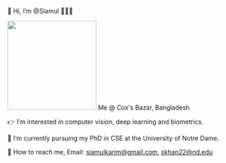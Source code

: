👋 Hi, I’m @Siamul 🧑🏽‍💻

<img src="https://user-images.githubusercontent.com/14105405/195277457-34242df8-612f-421a-a872-8b2933b90365.png" width="200" height="200" />
Me @ Cox's Bazar, Bangladesh




👉 I’m interested in computer vision, deep learning and biometrics.

📖 I’m currently pursuing my PhD in CSE at the University of Notre Dame.

📧 How to reach me, Email: siamulkarim@gmail.com, skhan22@nd.edu

<!---
Siamul/Siamul is a ✨ special ✨ repository because its `README.md` (this file) appears on your GitHub profile.
You can click the Preview link to take a look at your changes.
--->


